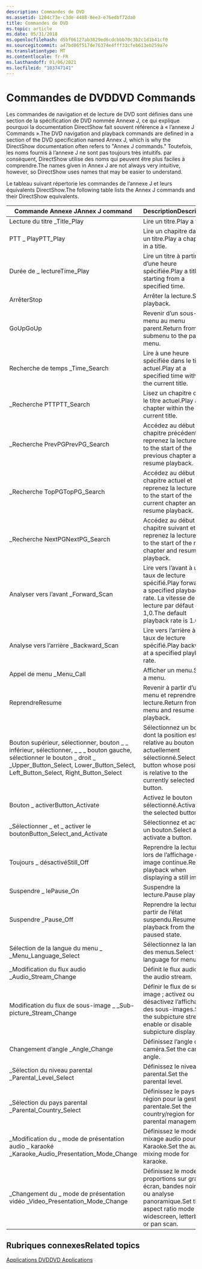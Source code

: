 ```yaml
---
description: Commandes de DVD
ms.assetid: 1204c73e-c3de-4488-8ee3-e76edbf72da0
title: Commandes de DVD
ms.topic: article
ms.date: 05/31/2018
ms.openlocfilehash: d5bf06127ab3829ed6cdcbbb70c3b2c1d1b41cf0
ms.sourcegitcommit: a47bd86f517de76374e4fff33cfeb613eb259a7e
ms.translationtype: MT
ms.contentlocale: fr-FR
ms.lasthandoff: 01/06/2021
ms.locfileid: "103747141"
---
```

# <a name="dvd-commands"></a><span data-ttu-id="dec81-103">Commandes de DVD</span><span class="sxs-lookup"><span data-stu-id="dec81-103">DVD Commands</span></span>

<span data-ttu-id="dec81-104">Les commandes de navigation et de lecture de DVD sont définies dans une section de la spécification de DVD nommée Annexe J, ce qui explique pourquoi la documentation DirectShow fait souvent référence à « l’annexe J Commands ».</span><span class="sxs-lookup"><span data-stu-id="dec81-104">The DVD navigation and playback commands are defined in a section of the DVD specification named Annex J, which is why the DirectShow documentation often refers to "Annex J commands."</span></span> <span data-ttu-id="dec81-105">Toutefois, les noms fournis à l’annexe J ne sont pas toujours très intuitifs. par conséquent, DirectShow utilise des noms qui peuvent être plus faciles à comprendre.</span><span class="sxs-lookup"><span data-stu-id="dec81-105">The names given in Annex J are not always very intuitive, however, so DirectShow uses names that may be easier to understand.</span></span>

<span data-ttu-id="dec81-106">Le tableau suivant répertorie les commandes de l’annexe J et leurs équivalents DirectShow.</span><span class="sxs-lookup"><span data-stu-id="dec81-106">The following table lists the Annex J commands and their DirectShow equivalents.</span></span>



| <span data-ttu-id="dec81-107">Commande Annexe J</span><span class="sxs-lookup"><span data-stu-id="dec81-107">Annex J command</span></span>                                                                           | <span data-ttu-id="dec81-108">Description</span><span class="sxs-lookup"><span data-stu-id="dec81-108">Description</span></span>                                                                  | <span data-ttu-id="dec81-109">Méthode IDvdControl2</span><span class="sxs-lookup"><span data-stu-id="dec81-109">IDvdControl2 method</span></span>                                                                           |
|-------------------------------------------------------------------------------------------|------------------------------------------------------------------------------|-----------------------------------------------------------------------------------------------|
| <span data-ttu-id="dec81-110">Lecture du titre \_</span><span class="sxs-lookup"><span data-stu-id="dec81-110">Title\_Play</span></span>                                                                               | <span data-ttu-id="dec81-111">Lire un titre.</span><span class="sxs-lookup"><span data-stu-id="dec81-111">Play a title.</span></span>                                                                | [<span data-ttu-id="dec81-112">**PlayTitle**</span><span class="sxs-lookup"><span data-stu-id="dec81-112">**PlayTitle**</span></span>](/windows/desktop/api/Strmif/nf-strmif-idvdcontrol2-playtitle)                                                   |
| <span data-ttu-id="dec81-113">PTT \_ Play</span><span class="sxs-lookup"><span data-stu-id="dec81-113">PTT\_Play</span></span>                                                                                 | <span data-ttu-id="dec81-114">Lire un chapitre dans un titre.</span><span class="sxs-lookup"><span data-stu-id="dec81-114">Play a chapter in a title.</span></span>                                                   | [<span data-ttu-id="dec81-115">**PlayChapterInTitle**</span><span class="sxs-lookup"><span data-stu-id="dec81-115">**PlayChapterInTitle**</span></span>](/windows/desktop/api/Strmif/nf-strmif-idvdcontrol2-playchapterintitle)                                 |
| <span data-ttu-id="dec81-116">Durée de \_ lecture</span><span class="sxs-lookup"><span data-stu-id="dec81-116">Time\_Play</span></span>                                                                                | <span data-ttu-id="dec81-117">Lire un titre à partir d’une heure spécifiée.</span><span class="sxs-lookup"><span data-stu-id="dec81-117">Play a title starting from a specified time.</span></span>                                 | [<span data-ttu-id="dec81-118">**PlayAtTimeInTitle**</span><span class="sxs-lookup"><span data-stu-id="dec81-118">**PlayAtTimeInTitle**</span></span>](/windows/desktop/api/Strmif/nf-strmif-idvdcontrol2-playattimeintitle)                                   |
| <span data-ttu-id="dec81-119">Arrêter</span><span class="sxs-lookup"><span data-stu-id="dec81-119">Stop</span></span>                                                                                      | <span data-ttu-id="dec81-120">Arrêter la lecture.</span><span class="sxs-lookup"><span data-stu-id="dec81-120">Stop playback.</span></span>                                                               | [<span data-ttu-id="dec81-121">**Erreur**</span><span class="sxs-lookup"><span data-stu-id="dec81-121">**Stop**</span></span>](/windows/desktop/api/Strmif/nf-strmif-idvdcontrol2-stop)                                                             |
| <span data-ttu-id="dec81-122">GoUp</span><span class="sxs-lookup"><span data-stu-id="dec81-122">GoUp</span></span>                                                                                      | <span data-ttu-id="dec81-123">Revenir d’un sous-menu au menu parent.</span><span class="sxs-lookup"><span data-stu-id="dec81-123">Return from a submenu to the parent menu.</span></span>                                    | [<span data-ttu-id="dec81-124">**ReturnFromSubmenu**</span><span class="sxs-lookup"><span data-stu-id="dec81-124">**ReturnFromSubmenu**</span></span>](/windows/desktop/api/Strmif/nf-strmif-idvdcontrol2-returnfromsubmenu)                                   |
| <span data-ttu-id="dec81-125">Recherche de temps \_</span><span class="sxs-lookup"><span data-stu-id="dec81-125">Time\_Search</span></span>                                                                              | <span data-ttu-id="dec81-126">Lire à une heure spécifiée dans le titre actuel.</span><span class="sxs-lookup"><span data-stu-id="dec81-126">Play at a specified time within the current title.</span></span>                           | [<span data-ttu-id="dec81-127">**PlayAtTime**</span><span class="sxs-lookup"><span data-stu-id="dec81-127">**PlayAtTime**</span></span>](/windows/desktop/api/Strmif/nf-strmif-idvdcontrol2-playattime)                                                 |
| <span data-ttu-id="dec81-128">\_Recherche PTT</span><span class="sxs-lookup"><span data-stu-id="dec81-128">PTT\_Search</span></span>                                                                               | <span data-ttu-id="dec81-129">Lisez un chapitre dans le titre actuel.</span><span class="sxs-lookup"><span data-stu-id="dec81-129">Play a chapter within the current title.</span></span>                                     | [<span data-ttu-id="dec81-130">**PlayChapter**</span><span class="sxs-lookup"><span data-stu-id="dec81-130">**PlayChapter**</span></span>](/windows/desktop/api/Strmif/nf-strmif-idvdcontrol2-playchapter)                                               |
| <span data-ttu-id="dec81-131">\_Recherche PrevPG</span><span class="sxs-lookup"><span data-stu-id="dec81-131">PrevPG\_Search</span></span>                                                                            | <span data-ttu-id="dec81-132">Accédez au début du chapitre précédent et reprenez la lecture.</span><span class="sxs-lookup"><span data-stu-id="dec81-132">Go to the start of the previous chapter and resume playback.</span></span>                 | [<span data-ttu-id="dec81-133">**PlayPrevChapter**</span><span class="sxs-lookup"><span data-stu-id="dec81-133">**PlayPrevChapter**</span></span>](/windows/desktop/api/Strmif/nf-strmif-idvdcontrol2-playprevchapter)                                       |
| <span data-ttu-id="dec81-134">\_Recherche TopPG</span><span class="sxs-lookup"><span data-stu-id="dec81-134">TopPG\_Search</span></span>                                                                             | <span data-ttu-id="dec81-135">Accédez au début du chapitre actuel et reprenez la lecture.</span><span class="sxs-lookup"><span data-stu-id="dec81-135">Go to the start of the current chapter and resume playback.</span></span>                  | [<span data-ttu-id="dec81-136">**ReplayChapter**</span><span class="sxs-lookup"><span data-stu-id="dec81-136">**ReplayChapter**</span></span>](/windows/desktop/api/Strmif/nf-strmif-idvdcontrol2-replaychapter)                                           |
| <span data-ttu-id="dec81-137">\_Recherche NextPG</span><span class="sxs-lookup"><span data-stu-id="dec81-137">NextPG\_Search</span></span>                                                                            | <span data-ttu-id="dec81-138">Accédez au début du chapitre suivant et reprenez la lecture.</span><span class="sxs-lookup"><span data-stu-id="dec81-138">Go to the start of the next chapter and resume playback.</span></span>                     | [<span data-ttu-id="dec81-139">**PlayNextChapter**</span><span class="sxs-lookup"><span data-stu-id="dec81-139">**PlayNextChapter**</span></span>](/windows/desktop/api/Strmif/nf-strmif-idvdcontrol2-playnextchapter)                                       |
| <span data-ttu-id="dec81-140">Analyser vers l’avant \_</span><span class="sxs-lookup"><span data-stu-id="dec81-140">Forward\_Scan</span></span>                                                                             | <span data-ttu-id="dec81-141">Lire vers l’avant à un taux de lecture spécifié.</span><span class="sxs-lookup"><span data-stu-id="dec81-141">Play forward at a specified playback rate.</span></span> <span data-ttu-id="dec81-142">La vitesse de lecture par défaut est 1,0.</span><span class="sxs-lookup"><span data-stu-id="dec81-142">The default playback rate is 1.0.</span></span> | [<span data-ttu-id="dec81-143">**PlayForwards**</span><span class="sxs-lookup"><span data-stu-id="dec81-143">**PlayForwards**</span></span>](/windows/desktop/api/Strmif/nf-strmif-idvdcontrol2-playforwards)                                             |
| <span data-ttu-id="dec81-144">Analyse vers l’arrière \_</span><span class="sxs-lookup"><span data-stu-id="dec81-144">Backward\_Scan</span></span>                                                                            | <span data-ttu-id="dec81-145">Lire vers l’arrière à un taux de lecture spécifié.</span><span class="sxs-lookup"><span data-stu-id="dec81-145">Play backward at a specified playback rate.</span></span>                                  | [<span data-ttu-id="dec81-146">**PlayBackwards**</span><span class="sxs-lookup"><span data-stu-id="dec81-146">**PlayBackwards**</span></span>](/windows/desktop/api/Strmif/nf-strmif-idvdcontrol2-playbackwards)                                           |
| <span data-ttu-id="dec81-147">Appel de menu \_</span><span class="sxs-lookup"><span data-stu-id="dec81-147">Menu\_Call</span></span>                                                                                | <span data-ttu-id="dec81-148">Afficher un menu.</span><span class="sxs-lookup"><span data-stu-id="dec81-148">Show a menu.</span></span>                                                                 | [<span data-ttu-id="dec81-149">**ShowMenu**</span><span class="sxs-lookup"><span data-stu-id="dec81-149">**ShowMenu**</span></span>](/windows/desktop/api/Strmif/nf-strmif-idvdcontrol2-showmenu)                                                     |
| <span data-ttu-id="dec81-150">Reprendre</span><span class="sxs-lookup"><span data-stu-id="dec81-150">Resume</span></span>                                                                                    | <span data-ttu-id="dec81-151">Revenir à partir d’un menu et reprendre la lecture.</span><span class="sxs-lookup"><span data-stu-id="dec81-151">Return from a menu and resume playback.</span></span>                                      | [<span data-ttu-id="dec81-152">**Sort**</span><span class="sxs-lookup"><span data-stu-id="dec81-152">**Resume**</span></span>](/windows/desktop/api/Strmif/nf-strmif-idvdcontrol2-resume)                                                         |
| <span data-ttu-id="dec81-153">Bouton supérieur, sélectionner, bouton \_ \_ inférieur, sélectionner, \_ \_ \_ bouton gauche, sélectionner le bouton \_ droit \_ \_</span><span class="sxs-lookup"><span data-stu-id="dec81-153">Upper\_Button\_Select, Lower\_Button\_Select, Left\_Button\_Select, Right\_Button\_Select</span></span> | <span data-ttu-id="dec81-154">Sélectionnez un bouton dont la position est relative au bouton actuellement sélectionné.</span><span class="sxs-lookup"><span data-stu-id="dec81-154">Select a button whose position is relative to the currently selected button.</span></span> | [<span data-ttu-id="dec81-155">**SelectButton**</span><span class="sxs-lookup"><span data-stu-id="dec81-155">**SelectButton**</span></span>](/windows/desktop/api/Strmif/nf-strmif-idvdcontrol2-selectbutton)                                             |
| <span data-ttu-id="dec81-156">Bouton \_ activer</span><span class="sxs-lookup"><span data-stu-id="dec81-156">Button\_Activate</span></span>                                                                          | <span data-ttu-id="dec81-157">Activez le bouton sélectionné.</span><span class="sxs-lookup"><span data-stu-id="dec81-157">Activate the selected button.</span></span>                                                | [<span data-ttu-id="dec81-158">**ActivateButton**</span><span class="sxs-lookup"><span data-stu-id="dec81-158">**ActivateButton**</span></span>](/windows/desktop/api/Strmif/nf-strmif-idvdcontrol2-activatebutton)                                         |
| <span data-ttu-id="dec81-159">\_Sélectionner \_ et \_ activer le bouton</span><span class="sxs-lookup"><span data-stu-id="dec81-159">Button\_Select\_and\_Activate</span></span>                                                             | <span data-ttu-id="dec81-160">Sélectionnez et activez un bouton.</span><span class="sxs-lookup"><span data-stu-id="dec81-160">Select and activate a button.</span></span>                                                | [<span data-ttu-id="dec81-161">**SelectAndActivateButton**</span><span class="sxs-lookup"><span data-stu-id="dec81-161">**SelectAndActivateButton**</span></span>](/windows/desktop/api/Strmif/nf-strmif-idvdcontrol2-selectandactivatebutton)                       |
| <span data-ttu-id="dec81-162">Toujours \_ désactivé</span><span class="sxs-lookup"><span data-stu-id="dec81-162">Still\_Off</span></span>                                                                                | <span data-ttu-id="dec81-163">Reprendre la lecture lors de l’affichage d’une image continue.</span><span class="sxs-lookup"><span data-stu-id="dec81-163">Resume playback when displaying a still image.</span></span>                               | [<span data-ttu-id="dec81-164">**StillOff**</span><span class="sxs-lookup"><span data-stu-id="dec81-164">**StillOff**</span></span>](/windows/desktop/api/Strmif/nf-strmif-idvdcontrol2-stilloff)                                                     |
| <span data-ttu-id="dec81-165">Suspendre \_ le</span><span class="sxs-lookup"><span data-stu-id="dec81-165">Pause\_On</span></span>                                                                                 | <span data-ttu-id="dec81-166">Suspendre la lecture.</span><span class="sxs-lookup"><span data-stu-id="dec81-166">Pause playback.</span></span>                                                              | [<span data-ttu-id="dec81-167">**Suspendre**</span><span class="sxs-lookup"><span data-stu-id="dec81-167">**Pause**</span></span>](/windows/desktop/api/Strmif/nf-strmif-idvdcontrol2-pause)                                                           |
| <span data-ttu-id="dec81-168">Suspendre \_</span><span class="sxs-lookup"><span data-stu-id="dec81-168">Pause\_Off</span></span>                                                                                | <span data-ttu-id="dec81-169">Reprendre la lecture à partir de l’état suspendu.</span><span class="sxs-lookup"><span data-stu-id="dec81-169">Resume playback from the paused state.</span></span>                                       | [<span data-ttu-id="dec81-170">**Suspendre**</span><span class="sxs-lookup"><span data-stu-id="dec81-170">**Pause**</span></span>](/windows/desktop/api/Strmif/nf-strmif-idvdcontrol2-pause)                                                           |
| <span data-ttu-id="dec81-171">Sélection de la langue du menu \_ \_</span><span class="sxs-lookup"><span data-stu-id="dec81-171">Menu\_Language\_Select</span></span>                                                                    | <span data-ttu-id="dec81-172">Sélectionnez la langue des menus.</span><span class="sxs-lookup"><span data-stu-id="dec81-172">Select the language for menus.</span></span>                                               | [<span data-ttu-id="dec81-173">**SelectDefaultMenuLanguage**</span><span class="sxs-lookup"><span data-stu-id="dec81-173">**SelectDefaultMenuLanguage**</span></span>](/windows/desktop/api/Strmif/nf-strmif-idvdcontrol2-selectdefaultmenulanguage)                   |
| <span data-ttu-id="dec81-174">\_Modification du flux audio \_</span><span class="sxs-lookup"><span data-stu-id="dec81-174">Audio\_Stream\_Change</span></span>                                                                     | <span data-ttu-id="dec81-175">Définit le flux audio.</span><span class="sxs-lookup"><span data-stu-id="dec81-175">Set the audio stream.</span></span>                                                        | [<span data-ttu-id="dec81-176">**SelectAudioStream**</span><span class="sxs-lookup"><span data-stu-id="dec81-176">**SelectAudioStream**</span></span>](/windows/desktop/api/Strmif/nf-strmif-idvdcontrol2-selectaudiostream)                                   |
| <span data-ttu-id="dec81-177">Modification du flux de sous-image \_ \_</span><span class="sxs-lookup"><span data-stu-id="dec81-177">Sub-picture\_Stream\_Change</span></span>                                                               | <span data-ttu-id="dec81-178">Définir le flux de sous-image ; activez ou désactivez l’affichage des sous-images.</span><span class="sxs-lookup"><span data-stu-id="dec81-178">Set the subpicture stream; enable or disable subpicture display.</span></span>             | [<span data-ttu-id="dec81-179">**SelectSubpictureStream**</span><span class="sxs-lookup"><span data-stu-id="dec81-179">**SelectSubpictureStream**</span></span>](/windows/desktop/api/Strmif/nf-strmif-idvdcontrol2-selectsubpicturestream)                         |
| <span data-ttu-id="dec81-180">Changement d’angle \_</span><span class="sxs-lookup"><span data-stu-id="dec81-180">Angle\_Change</span></span>                                                                             | <span data-ttu-id="dec81-181">Définissez l’angle de la caméra.</span><span class="sxs-lookup"><span data-stu-id="dec81-181">Set the camera angle.</span></span>                                                        | [<span data-ttu-id="dec81-182">**SelectAngle**</span><span class="sxs-lookup"><span data-stu-id="dec81-182">**SelectAngle**</span></span>](/windows/desktop/api/Strmif/nf-strmif-idvdcontrol2-selectangle)                                               |
| <span data-ttu-id="dec81-183">\_Sélection du niveau parental \_</span><span class="sxs-lookup"><span data-stu-id="dec81-183">Parental\_Level\_Select</span></span>                                                                   | <span data-ttu-id="dec81-184">Définissez le niveau parental.</span><span class="sxs-lookup"><span data-stu-id="dec81-184">Set the parental level.</span></span>                                                      | [<span data-ttu-id="dec81-185">**SelectParentalLevel**</span><span class="sxs-lookup"><span data-stu-id="dec81-185">**SelectParentalLevel**</span></span>](/windows/desktop/api/Strmif/nf-strmif-idvdcontrol2-selectparentallevel)                               |
| <span data-ttu-id="dec81-186">\_Sélection du pays parental \_</span><span class="sxs-lookup"><span data-stu-id="dec81-186">Parental\_Country\_Select</span></span>                                                                 | <span data-ttu-id="dec81-187">Définissez le pays ou la région pour la gestion parentale.</span><span class="sxs-lookup"><span data-stu-id="dec81-187">Set the country/region for parental management.</span></span>                              | [<span data-ttu-id="dec81-188">**SelectParentalCountry**</span><span class="sxs-lookup"><span data-stu-id="dec81-188">**SelectParentalCountry**</span></span>](/windows/desktop/api/Strmif/nf-strmif-idvdcontrol2-selectparentalcountry)                           |
| <span data-ttu-id="dec81-189">\_Modification du \_ mode de présentation audio \_ karaoké \_</span><span class="sxs-lookup"><span data-stu-id="dec81-189">Karaoke\_Audio\_Presentation\_Mode\_Change</span></span>                                                | <span data-ttu-id="dec81-190">Définissez le mode de mixage audio pour Karaoke.</span><span class="sxs-lookup"><span data-stu-id="dec81-190">Set the audio mixing mode for karaoke.</span></span>                                       | [<span data-ttu-id="dec81-191">**SelectKaraokeAudioPresentationMode**</span><span class="sxs-lookup"><span data-stu-id="dec81-191">**SelectKaraokeAudioPresentationMode**</span></span>](/windows/desktop/api/Strmif/nf-strmif-idvdcontrol2-selectkaraokeaudiopresentationmode) |
| <span data-ttu-id="dec81-192">\_Changement du \_ mode de présentation vidéo \_</span><span class="sxs-lookup"><span data-stu-id="dec81-192">Video\_Presentation\_Mode\_Change</span></span>                                                         | <span data-ttu-id="dec81-193">Définissez le mode proportions sur grand écran, bandes noires ou analyse panoramique.</span><span class="sxs-lookup"><span data-stu-id="dec81-193">Set the aspect ratio mode to widescreen, letterbox, or pan scan.</span></span>             | [<span data-ttu-id="dec81-194">**SelectVideoModePreference**</span><span class="sxs-lookup"><span data-stu-id="dec81-194">**SelectVideoModePreference**</span></span>](/windows/desktop/api/Strmif/nf-strmif-idvdcontrol2-selectvideomodepreference)                   |



 

## <a name="related-topics"></a><span data-ttu-id="dec81-195">Rubriques connexes</span><span class="sxs-lookup"><span data-stu-id="dec81-195">Related topics</span></span>

<dl> <dt>

[<span data-ttu-id="dec81-196">Applications DVD</span><span class="sxs-lookup"><span data-stu-id="dec81-196">DVD Applications</span></span>](dvd-applications.md)
</dt> </dl>

 

 



